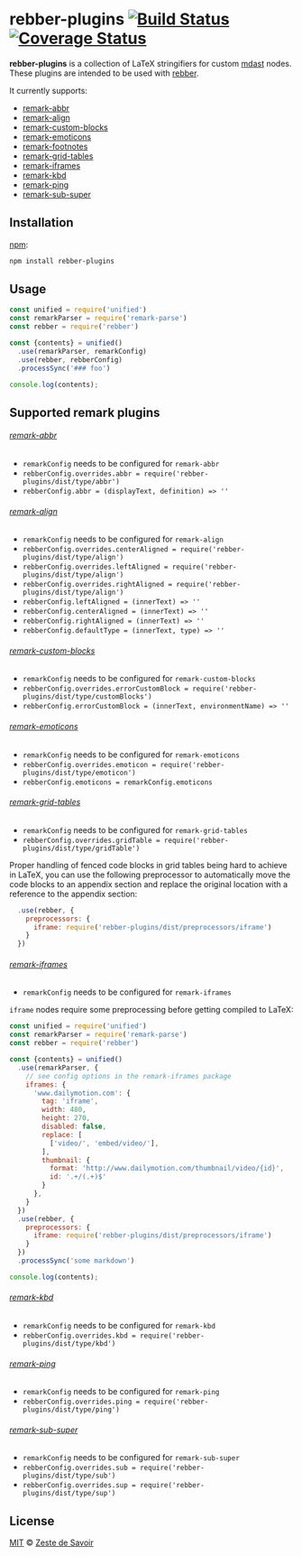 # rebber-plugins [![Build Status][build-badge]][build-status] [![Coverage Status][coverage-badge]][coverage-status]


**rebber-plugins** is a collection of LaTeX stringifiers for custom [mdast][] nodes. These plugins are intended to be used with [rebber][].

It currently supports:

* [remark-abbr][]
* [remark-align][]
* [remark-custom-blocks][]
* [remark-emoticons][]
* [remark-footnotes][]
* [remark-grid-tables][]
* [remark-iframes][]
* [remark-kbd][]
* [remark-ping][]
* [remark-sub-super][]

## Installation

[npm][]:

```bash
npm install rebber-plugins
```

## Usage

```javascript
const unified = require('unified')
const remarkParser = require('remark-parse')
const rebber = require('rebber')

const {contents} = unified()
  .use(remarkParser, remarkConfig)
  .use(rebber, rebberConfig)
  .processSync('### foo')

console.log(contents);
```

## Supported remark plugins

###### [remark-abbr][]

* `remarkConfig` needs to be configured for `remark-abbr`
* `rebberConfig.overrides.abbr = require('rebber-plugins/dist/type/abbr')`
* `rebberConfig.abbr = (displayText, definition) => ''`


###### [remark-align][]

* `remarkConfig` needs to be configured for `remark-align`
* `rebberConfig.overrides.centerAligned = require('rebber-plugins/dist/type/align')`
* `rebberConfig.overrides.leftAligned = require('rebber-plugins/dist/type/align')`
* `rebberConfig.overrides.rightAligned = require('rebber-plugins/dist/type/align')`
* `rebberConfig.leftAligned = (innerText) => ''`
* `rebberConfig.centerAligned = (innerText) => ''`
* `rebberConfig.rightAligned = (innerText) => ''`
* `rebberConfig.defaultType = (innerText, type) => ''`


###### [remark-custom-blocks][]

* `remarkConfig` needs to be configured for `remark-custom-blocks`
* `rebberConfig.overrides.errorCustomBlock = require('rebber-plugins/dist/type/customBlocks')`
* `rebberConfig.errorCustomBlock = (innerText, environmentName) => ''`


###### [remark-emoticons][]

* `remarkConfig` needs to be configured for `remark-emoticons`
* `rebberConfig.overrides.emoticon = require('rebber-plugins/dist/type/emoticon')`
* `rebberConfig.emoticons = remarkConfig.emoticons`


###### [remark-grid-tables][]

* `remarkConfig` needs to be configured for `remark-grid-tables`
* `rebberConfig.overrides.gridTable = require('rebber-plugins/dist/type/gridTable')`

Proper handling of fenced code blocks in grid tables being hard to achieve in LaTeX, you can use the following preprocessor to automatically move the code blocks to an appendix section and replace the original location with a reference to the appendix section:

```js
  .use(rebber, {
    preprocessors: {
      iframe: require('rebber-plugins/dist/preprocessors/iframe')
    }
  })
```


###### [remark-iframes][]

* `remarkConfig` needs to be configured for `remark-iframes`

`iframe` nodes require some preprocessing before getting compiled to LaTeX:

```javascript
const unified = require('unified')
const remarkParser = require('remark-parse')
const rebber = require('rebber')

const {contents} = unified()
  .use(remarkParser, {
    // see config options in the remark-iframes package
    iframes: {
      'www.dailymotion.com': {
        tag: 'iframe',
        width: 480,
        height: 270,
        disabled: false,
        replace: [
          ['video/', 'embed/video/'],
        ],
        thumbnail: {
          format: 'http://www.dailymotion.com/thumbnail/video/{id}',
          id: '.+/(.+)$'
        }
      },
    }
  })
  .use(rebber, {
    preprocessors: {
      iframe: require('rebber-plugins/dist/preprocessors/iframe')
    }
  })
  .processSync('some markdown')

console.log(contents);
```


###### [remark-kbd][]

* `remarkConfig` needs to be configured for `remark-kbd`
* `rebberConfig.overrides.kbd = require('rebber-plugins/dist/type/kbd')`

###### [remark-ping][]

* `remarkConfig` needs to be configured for `remark-ping`
* `rebberConfig.overrides.ping = require('rebber-plugins/dist/type/ping')`


###### [remark-sub-super][]

* `remarkConfig` needs to be configured for `remark-sub-super`
* `rebberConfig.overrides.sub = require('rebber-plugins/dist/type/sub')`
* `rebberConfig.overrides.sup = require('rebber-plugins/dist/type/sup')`


## License

[MIT][license] © [Zeste de Savoir][zds]

<!-- Definitions -->

[build-badge]: https://img.shields.io/travis/zestedesavoir/zmarkdown.svg

[build-status]: https://travis-ci.org/zestedesavoir/zmarkdown

[coverage-badge]: https://img.shields.io/coveralls/zestedesavoir/zmarkdown.svg

[coverage-status]: https://coveralls.io/github/zestedesavoir/zmarkdown

[license]: https://github.com/zestedesavoir/zmarkdown/blob/master/packages/rebber-plugins/LICENSE-MIT

[rebber]: https://github.com/zestedesavoir/zmarkdown/blob/master/packages/rebber

[zds]: https://zestedesavoir.com

[npm]: https://www.npmjs.com/package/rebber-plugins

[mdast]: https://github.com/syntax-tree/mdast/blob/master/readme.md

[remark-abbr]: https://github.com/zestedesavoir/zmarkdown/tree/master/packages/remark-abbr#remark-abbr--

[remark-align]: https://github.com/zestedesavoir/zmarkdown/tree/master/packages/remark-align#remark-align--

[remark-custom-blocks]: https://github.com/zestedesavoir/zmarkdown/tree/master/packages/remark-custom-blocks#remark-custom-blocks--

[remark-emoticons]: https://github.com/zestedesavoir/zmarkdown/tree/master/packages/remark-emoticons#remark-emoticons--

[remark-footnotes]: https://github.com/remarkjs/remark-footnotes

[remark-grid-tables]: https://github.com/zestedesavoir/zmarkdown/tree/master/packages/remark-grid-tables#remark-grid-tables--

[remark-iframes]: https://github.com/zestedesavoir/zmarkdown/tree/master/packages/remark-iframes#remark-iframes--

[remark-kbd]: https://github.com/zestedesavoir/zmarkdown/tree/master/packages/remark-kbd#remark-kbd--

[remark-ping]: https://github.com/zestedesavoir/zmarkdown/tree/master/packages/remark-ping#remark-ping--

[remark-sub-super]: https://github.com/zestedesavoir/zmarkdown/tree/master/packages/remark-sub-super#remark-sub-super--
